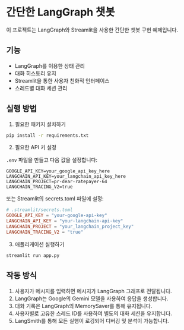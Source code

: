 # 간단한 LangGraph 챗봇

이 프로젝트는 LangGraph와 Streamlit을 사용한 간단한 챗봇 구현 예제입니다.

## 기능

- LangGraph를 이용한 상태 관리
- 대화 히스토리 유지
- Streamlit을 통한 사용자 친화적 인터페이스
- 스레드별 대화 세션 관리

## 실행 방법

1. 필요한 패키지 설치하기

```bash
pip install -r requirements.txt
```

2. 필요한 API 키 설정

`.env` 파일을 만들고 다음 값을 설정합니다:

```
GOOGLE_API_KEY=your_google_api_key_here
LANGCHAIN_API_KEY=your_langchain_api_key_here
LANGCHAIN_PROJECT=pr-dear-ratepayer-64
LANGCHAIN_TRACING_V2=true
```

또는 Streamlit의 secrets.toml 파일에 설정:

```toml
# .streamlit/secrets.toml
GOOGLE_API_KEY = "your-google-api-key"
LANGCHAIN_API_KEY = "your-langchain-api-key"
LANGCHAIN_PROJECT = "your_langchain_project_key"
LANGCHAIN_TRACING_V2 = "true"
```

3. 애플리케이션 실행하기

```bash
streamlit run app.py
```

## 작동 방식

1. 사용자가 메시지를 입력하면 메시지가 LangGraph 그래프로 전달됩니다.
2. LangGraph는 Google의 Gemini 모델을 사용하여 응답을 생성합니다.
3. 대화 기록은 LangGraph의 MemorySaver를 통해 유지됩니다.
4. 사용자별로 고유한 스레드 ID를 사용하여 별도의 대화 세션을 유지합니다.
5. LangSmith를 통해 모든 실행이 로깅되어 디버깅 및 분석이 가능합니다.
